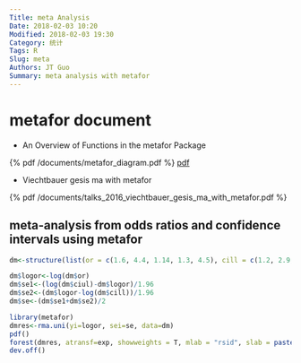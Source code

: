 ```yaml
---
Title: meta Analysis
Date: 2018-02-03 10:20
Modified: 2018-02-03 19:30
Category: 统计
Tags: R
Slug: meta
Authors: JT Guo
Summary: meta analysis with metafor
---
```

# metafor document

+ An Overview of Functions in the metafor Package

{% pdf /documents/metafor_diagram.pdf %}
[pdf](/documents/metafor_diagram.pdf)

+ Viechtbauer gesis ma with metafor

{% pdf /documents/talks_2016_viechtbauer_gesis_ma_with_metafor.pdf %}

<!--more-->

## meta-analysis from odds ratios and confidence intervals using metafor

```R
dm<-structure(list(or = c(1.6, 4.4, 1.14, 1.3, 4.5), cill = c(1.2, 2.9, 0.45, 0.6, 3.2), ciul = c(2, 6.9, 2.86, 2.7, 6.1)), .Names = c("or", "cill", "ciul"), class = "data.frame", row.names = c(NA, -5L))

dm$logor<-log(dm$or)
dm$se1<-(log(dm$ciul)-dm$logor)/1.96
dm$se2<-(dm$logor-log(dm$cill))/1.96
dm$se<-(dm$se1+dm$se2)/2

library(metafor)
dmres<-rma.uni(yi=logor, sei=se, data=dm)
pdf()
forest(dmres, atransf=exp, showweights = T, mlab = "rsid", slab = paste0("study", 1:5))
dev.off()
```